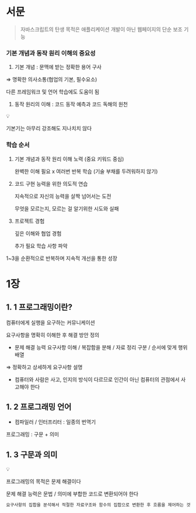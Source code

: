 # 서문

> 자바스크립트의 탄생 목적은 애플리케이션 개발이 아닌 웹페이지의 단순 보조 기능

### 기본 개념과 동작 원리 이해의 중요성

1. 기본 개념 : 문맥에 받는 정확한 용어 구사

⇒ 명확한 의사소통(협업의 기본, 필수요소)

다른 프레임워크 및 언어 학습에도 도움이 됨

1. 동작 원리의 이해 : 코드 동작 예측과 코드 독해의 원천

<aside>
💡

기본기는 아무리 강조해도 지나치치 않다

</aside>

### 학습 순서

1. 기본 개념과 동작 원리 이해 노력 (중요 키워드 중심)

   완벽한 이해 필요 x 여러번 반복 학습 (기술 부채를 두려워하지 않기)

2. 코드 구현 능력을 위한 의도적 연습

   지속적으로 자신의 능력을 살짝 넘어서는 도전

   무엇을 모르는지, 모르는 걸 알기위한 시도와 실패

3. 프로젝트 경험

   깊은 이해와 협업 경험

   추가 필요 학습 사항 파악

1~3을 순환적으로 반복하며 지속적 개선을 통한 성장

# 1장

## 1. 1 프로그래밍이란?

컴퓨터에게 실행을 요구하는 커뮤니케이션

요구사항을 명확히 이해한 후 해결 방안 정의

- 문제 해결 능력
  요구사항 이해 / 복잡함을 분해 / 자료 정리 구분 / 순서에 맞게 행위 배열

⇒ 정확하고 상세하게 요구사항 설명

- 컴퓨터와 사람은 사고, 인지의 방식이 다르므로 인간이 아닌 컴퓨터의 관점에서 사고해야 한다

## 1. 2 프로그래밍 언어

- 컴파일러 / 인터프리터 : 일종의 번역기

프로그래밍 : 구문 + 의미

## 1. 3 구문과 의미

<aside>
💡

프로그래밍의 목적은 문제 해결이다

</aside>

문제 해결 능력은 문법 / 의미에 부합한 코드로 변환되어야 한다

```jsx
요구사항의 집합을 분석해서 적절한 자료구조와 함수의 집합으로 변환한 후 흐름을 제어하는 것
```

